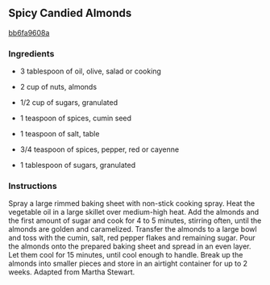 ## Spicy Candied Almonds

[bb6fa9608a](http://tastykitchen.com/recipes/appetizers-and-snacks/spicy-candied-almonds/)

### Ingredients

 - 3 tablespoon of oil, olive, salad or cooking

 - 2 cup of nuts, almonds

 - 1/2 cup of sugars, granulated

 - 1 teaspoon of spices, cumin seed

 - 1 teaspoon of salt, table

 - 3/4 teaspoon of spices, pepper, red or cayenne

 - 1 tablespoon of sugars, granulated

### Instructions

Spray a large rimmed baking sheet with non-stick cooking spray. Heat the vegetable oil in a large skillet over medium-high heat. Add the almonds and the first amount of sugar and cook for 4 to 5 minutes, stirring often, until the almonds are golden and caramelized. Transfer the almonds to a large bowl and toss with the cumin, salt, red pepper flakes and remaining sugar. Pour the almonds onto the prepared baking sheet and spread in an even layer. Let them cool for 15 minutes, until cool enough to handle. Break up the almonds into smaller pieces and store in an airtight container for up to 2 weeks. Adapted from Martha Stewart.